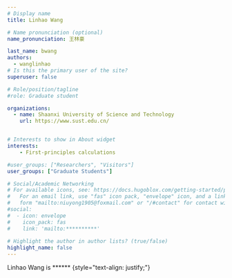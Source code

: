 ```yaml
---
# Display name
title: Linhao Wang

# Name pronunciation (optional)
name_pronunciation: 王林豪

last_name: bwang
authors:
  - wanglinhao
# Is this the primary user of the site?
superuser: false

# Role/position/tagline
#role: Graduate student

organizations:
  - name: Shaanxi University of Science and Technology
    url: https://www.sust.edu.cn/


# Interests to show in About widget
interests:
    - First-principles calculations

#user_groups: ["Researchers", "Visitors"] 
user_groups: ["Graduate Students"] 

# Social/Academic Networking
# For available icons, see: https://docs.hugoblox.com/getting-started/page-builder/#icons
#   For an email link, use "fas" icon pack, "envelope" icon, and a link in the
#   form "mailto:niuyong1905@foxmail.com" or "/#contact" for contact widget.
#social:
#  - icon: envelope
#    icon_pack: fas
#    link: 'mailto:**********'
   
# Highlight the author in author lists? (true/false)
highlight_name: false
---
```


Linhao Wang is ****** 
{style="text-align: justify;"}
